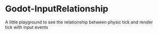 # Godot-InputRelationship
A little playground to see the relationship between physic tick and render tick with input events

